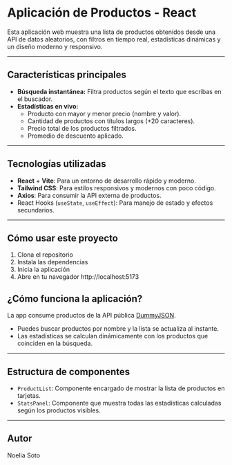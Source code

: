 # Aplicación de Productos - React

Esta aplicación web muestra una lista de productos obtenidos desde una API de datos aleatorios, con filtros en tiempo real, estadísticas dinámicas y un diseño moderno y responsivo.

---

## Características principales

- **Búsqueda instantánea:** Filtra productos según el texto que escribas en el buscador.
- **Estadísticas en vivo:**  
  - Producto con mayor y menor precio (nombre y valor).  
  - Cantidad de productos con títulos largos (+20 caracteres).  
  - Precio total de los productos filtrados.  
  - Promedio de descuento aplicado.

---

## Tecnologías utilizadas

- **React** + **Vite**: Para un entorno de desarrollo rápido y moderno.
- **Tailwind CSS**: Para estilos responsivos y modernos con poco código.
- **Axios**: Para consumir la API externa de productos.
- React Hooks (`useState`, `useEffect`): Para manejo de estado y efectos secundarios.

---

## Cómo usar este proyecto

1. Clona el repositorio
2. Instala las dependencias
3. Inicia la aplicación 
4. Abre en tu navegador http://localhost:5173


## ¿Cómo funciona la aplicación?

La app consume productos de la API pública [DummyJSON](https://dummyjson.com/products).

- Puedes buscar productos por nombre y la lista se actualiza al instante.
- Las estadísticas se calculan dinámicamente con los productos que coinciden en la búsqueda.

---

## Estructura de componentes

- `ProductList`: Componente encargado de mostrar la lista de productos en tarjetas.
- `StatsPanel`: Componente que muestra todas las estadísticas calculadas según los productos visibles.

---

## Autor

Noelia Soto


